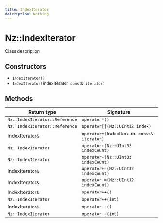 ```yaml
---
title: IndexIterator
description: Nothing
---
```


# Nz::IndexIterator

Class description

## Constructors

- `IndexIterator()`
- `IndexIterator(`IndexIterator` const& iterator)`

## Methods

| Return type | Signature |
| ----------- | --------- |
| `Nz::IndexIterator::Reference` | `operator*()` |
| `Nz::IndexIterator::Reference` | `operator[](Nz::UInt32 index)` |
| IndexIterator`&` | `operator=(`IndexIterator` const& iterator)` |
| `Nz::IndexIterator` | `operator+(Nz::UInt32 indexCount)` |
| `Nz::IndexIterator` | `operator-(Nz::UInt32 indexCount)` |
| IndexIterator`&` | `operator+=(Nz::UInt32 indexCount)` |
| IndexIterator`&` | `operator-=(Nz::UInt32 indexCount)` |
| IndexIterator`&` | `operator++()` |
| `Nz::IndexIterator` | `operator++(int)` |
| IndexIterator`&` | `operator--()` |
| `Nz::IndexIterator` | `operator--(int)` |
